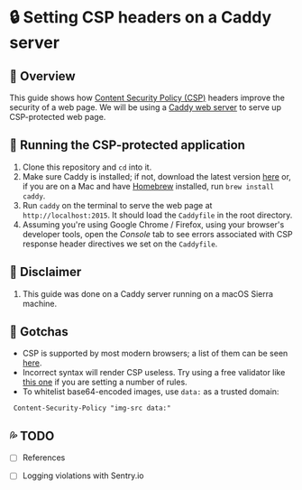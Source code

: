 # :lock: Setting CSP headers on a Caddy server

## :information_desk_person: Overview
This guide shows how [Content Security Policy (CSP)](https://developer.mozilla.org/en-US/docs/Web/HTTP/CSP) headers improve the security of a web page. We will be using a [Caddy web server](https://caddyserver.com/) to serve up CSP-protected web page.

## :car: Running the CSP-protected application
1. Clone this repository and `cd` into it.
1. Make sure Caddy is installed; if not, download the latest version [here](https://caddyserver.com/download) or, if you are on a Mac and have [Homebrew](https://brew.sh/) installed, run `brew install caddy`.
1. Run `caddy` on the terminal to serve the web page at `http://localhost:2015`. It should load the `Caddyfile` in the root directory.
1. Assuming you're using Google Chrome / Firefox, using your browser's developer tools, open the _Console_ tab to see errors associated with CSP response header directives we set on the `Caddyfile`.

## :loudspeaker: Disclaimer
1. This guide was done on a Caddy server running on a macOS Sierra machine.

## :ghost: Gotchas
- CSP is supported by most modern browsers; a list of them can be seen [here](http://caniuse.com/#feat=contentsecuritypolicy).
- Incorrect syntax will render CSP useless. Try using a free validator like [this one](https://cspvalidator.org/) if you are setting a number of rules.
- To whitelist base64-encoded images, use `data:` as a trusted domain:
```
 Content-Security-Policy "img-src data:"
```

## :sweat_drops: TODO
- [ ] References
- [ ] Logging violations with Sentry.io

